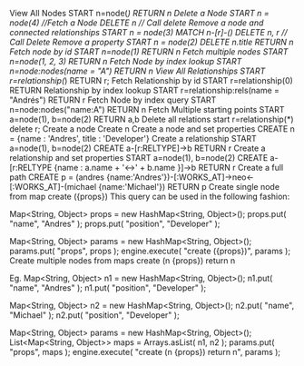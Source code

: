 
View All Nodes
START n=node(*) RETURN n
Delete a Node
START n = node(4) //Fetch a Node
DELETE n // Call delete
Remove a node and connected relationships
START n = node(3) MATCH n-[r]-() DELETE n, r // Call Delete
Remove a property
START n = node(2)
DELETE n.title
RETURN n
Fetch node by id
START n=node(1)
RETURN n
Fetch multiple nodes
START n=node(1, 2, 3)
RETURN n
Fetch Node by index lookup
START n=node:nodes(name = "A")
RETURN n
View All Relationships
START r=relationship(*) RETURN r;
Fetch Relationship by id
START r=relationship(0)
RETURN
Relationship by index lookup
START r=relationship:rels(name = "Andrés")
RETURN r
Fetch Node by index query
START n=node:nodes("name:A")
RETURN n
Fetch Multiple starting points
START a=node(1), b=node(2)
RETURN a,b
Delete all relations
start r=relationship(*) delete r;
Create a node
Create n
Create a node and set properties
CREATE n = {name : 'Andres', title : 'Developer'}
Create a relationship
START a=node(1), b=node(2) CREATE a-[r:RELTYPE]->b RETURN r
Create a relationship and set properties
START a=node(1), b=node(2)
CREATE a-[r:RELTYPE {name : a.name + '<->' + b.name }]->b
RETURN r
Create a full path
CREATE p = (andres {name:'Andres'})-[:WORKS_AT]->neo<-[:WORKS_AT]-(michael {name:'Michael'})
RETURN p
Create single node from map
create ({props})
This query can be used in the following fashion:

Map<String, Object> props = new HashMap<String, Object>();
props.put( "name", "Andres" );
props.put( "position", "Developer" );

Map<String, Object> params = new HashMap<String, Object>();
params.put( "props", props );
engine.execute( "create ({props})", params );
Create multiple nodes from maps
create (n {props}) return n

Eg.
Map<String, Object> n1 = new HashMap<String, Object>();
n1.put( "name", "Andres" );
n1.put( "position", "Developer" );

Map<String, Object> n2 = new HashMap<String, Object>();
n2.put( "name", "Michael" );
n2.put( "position", "Developer" );

Map<String, Object> params = new HashMap<String, Object>();
List<Map<String, Object>> maps = Arrays.asList( n1, n2 );
params.put( "props", maps );
engine.execute( "create (n {props}) return n", params );
